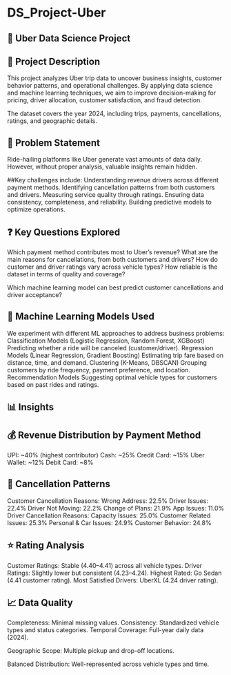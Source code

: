# DS_Project-Uber
## 🚖 Uber Data Science Project
## 📌 Project Description

This project analyzes Uber trip data to uncover business insights, customer behavior patterns, and operational challenges. By applying data science and machine learning techniques, we aim to improve decision-making for pricing, driver allocation, customer satisfaction, and fraud detection.

The dataset covers the year 2024, including trips, payments, cancellations, ratings, and geographic details.

## 🧩 Problem Statement
Ride-hailing platforms like Uber generate vast amounts of data daily. However, without proper analysis, valuable insights remain hidden.

##Key challenges include:
Understanding revenue drivers across different payment methods.
Identifying cancellation patterns from both customers and drivers.
Measuring service quality through ratings.
Ensuring data consistency, completeness, and reliability.
Building predictive models to optimize operations.

## ❓ Key Questions Explored

Which payment method contributes most to Uber’s revenue?
What are the main reasons for cancellations, from both customers and drivers?
How do customer and driver ratings vary across vehicle types?
How reliable is the dataset in terms of quality and coverage?

Which machine learning model can best predict customer cancellations and driver acceptance?

## 🤖 Machine Learning Models Used
We experiment with different ML approaches to address business problems:
Classification Models (Logistic Regression, Random Forest, XGBoost)
Predicting whether a ride will be canceled (customer/driver).
Regression Models (Linear Regression, Gradient Boosting)
Estimating trip fare based on distance, time, and demand.
Clustering (K-Means, DBSCAN)
Grouping customers by ride frequency, payment preference, and location.
Recommendation Models
Suggesting optimal vehicle types for customers based on past rides and ratings.

## 📊 Insights
## 💰 Revenue Distribution by Payment Method
UPI: ~40% (highest contributor)
Cash: ~25%
Credit Card: ~15%
Uber Wallet: ~12%
Debit Card: ~8%

## 🚫 Cancellation Patterns
Customer Cancellation Reasons:
Wrong Address: 22.5%
Driver Issues: 22.4%
Driver Not Moving: 22.2%
Change of Plans: 21.9%
App Issues: 11.0%
Driver Cancellation Reasons:
Capacity Issues: 25.0%
Customer Related Issues: 25.3%
Personal & Car Issues: 24.9%
Customer Behavior: 24.8%

## ⭐ Rating Analysis
Customer Ratings: Stable (4.40–4.41) across all vehicle types.
Driver Ratings: Slightly lower but consistent (4.23–4.24).
Highest Rated: Go Sedan (4.41 customer rating).
Most Satisfied Drivers: UberXL (4.24 driver rating).

## 📈 Data Quality
Completeness: Minimal missing values.
Consistency: Standardized vehicle types and status categories.
Temporal Coverage: Full-year daily data (2024).

Geographic Scope: Multiple pickup and drop-off locations.

Balanced Distribution: Well-represented across vehicle types and time.
